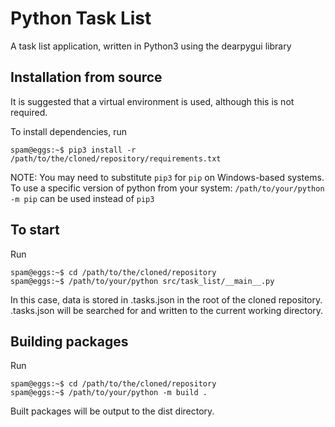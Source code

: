 # Python Task List

A task list application, written in Python3 using the dearpygui library

## Installation from source

It is suggested that a virtual environment is used, although this is not required.

To install dependencies, run
```shell
spam@eggs:~$ pip3 install -r /path/to/the/cloned/repository/requirements.txt
```
NOTE: You may need to substitute `pip3` for `pip` on Windows-based systems.  To use a specific version of python from your system: `/path/to/your/python -m pip` can be used instead of `pip3`

## To start
Run
```shell
spam@eggs:~$ cd /path/to/the/cloned/repository
spam@eggs:~$ /path/to/your/python src/task_list/__main__.py
```

In this case, data is stored in .tasks.json in the root of the cloned repository.  .tasks.json will be searched for and written to the current working directory.

## Building packages
Run
```shell
spam@eggs:~$ cd /path/to/the/cloned/repository
spam@eggs:~$ /path/to/your/python -m build .
```
Built packages will be output to the dist directory.
